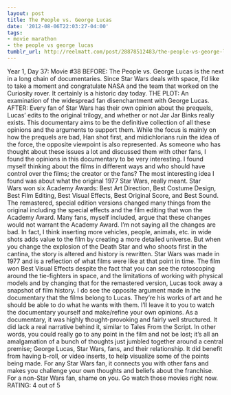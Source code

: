 ```yaml
---
layout: post
title: The People vs. George Lucas
date: '2012-08-06T22:03:27-04:00'
tags:
- movie marathon
- the people vs george lucas
tumblr_url: http://reelmatt.com/post/28878512483/the-people-vs-george-lucas
---
```

Year 1, Day 37: Movie #38
BEFORE: The People vs. George Lucas is the next in a long chain of documentaries. Since Star Wars deals with space, I’d like to take a moment and congratulate NASA and the team that worked on the Curiosity rover. It certainly is a historic day today.
THE PLOT: An examination of the widespread fan disenchantment with George Lucas.
AFTER: Every fan of Star Wars has their own opinion about the prequels, Lucas’ edits to the original trilogy, and whether or not Jar Jar Binks really exists. This documentary aims to be the definitive collection of all these opinions and the arguments to support them. While the focus is mainly on how the prequels are bad, Han shot first, and midichlorians ruin the idea of the force, the opposite viewpoint is also represented.
As someone who has thought about these issues a lot and discussed them with other fans, I found the opinions in this documentary to be very interesting. I found myself thinking about the films in different ways and who should have control over the films; the creator or the fans?
The most interesting idea I found was about what the original 1977 Star Wars, really meant. Star Wars won six Academy Awards: Best Art Direction, Best Costume Design, Best Film Editing, Best Visual Effects, Best Original Score, and Best Sound. The remastered, special edition versions changed many things from the original including the special effects and the film editing that won the Academy Award. Many fans, myself included, argue that these changes would not warrant the Academy Award. I’m not saying all the changes are bad. In fact, I think inserting more vehicles, people, animals, etc. in wide shots adds value to the film by creating a more detailed universe. But when you change the explosion of the Death Star and who shoots first in the cantina, the story is altered and history is rewritten. Star Wars was made in 1977 and is a reflection of what films were like at that point in time. The film won Best Visual Effects despite the fact that you can see the rotoscoping around the tie-fighters in space, and the limitations of working with physical models and by changing that for the remastered version, Lucas took away a snapshot of film history.
I do see the opposite argument made in the documentary that the films belong to Lucas. They’re his works of art and he should be able to do what he wants with them. I’ll leave it to you to watch the documentary yourself and make/refine your own opinions.
As a documentary, it was highly thought-provoking and fairly well structured. It did lack a real narrative behind it, similar to Tales From the Script. In other words, you could really go to any point in the film and not be lost; it’s all an amalgamation of a bunch of thoughts just jumbled together around a central premise; George Lucas, Star Wars, fans, and their relationship. It did benefit from having b-roll, or video inserts, to help visualize some of the points being made.
For any Star Wars fan, it connects you with other fans and makes you challenge your own thoughts and beliefs about the franchise. For a non-Star Wars fan, shame on you. Go watch those movies right now.
RATING: 4 out of 5

